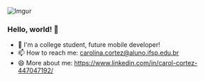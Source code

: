 ![Imgur](https://i.imgur.com/XGgwzqY.jpg)



### Hello, world! 👋

- 🌱  I'm a college student, future mobile developer!
- 📫 How to reach me: carolina.cortez@aluno.ifsp.edu.br
- 😄 More about me: https://www.linkedin.com/in/carol-cortez-447047192/

